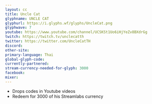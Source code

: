 ```yaml
---
layout: cc
title: Uncle Cat
glyphname: UNCLE CAT
glyphurl: https://i.glyphs.wf/glyphs/UncleCat.png
glyphwave: 7
youtube: https://www.youtube.com/channel/UCSKSt1Uo6iHjYeZv8BXdrGg
twitch: https://twitch.tv/unclecatth
twitter: https://twitter.com/UncleCatTH
discord: 
other-site: 
primary-language: Thai
global-glyph-code: 
currently-partnered: 
stream-currency-needed-for-glyph: 3000
facebook: 
mixer: 
---
```

* Drops codes in Youtube videos
* Redeem for 3000 of his Streamlabs currency

